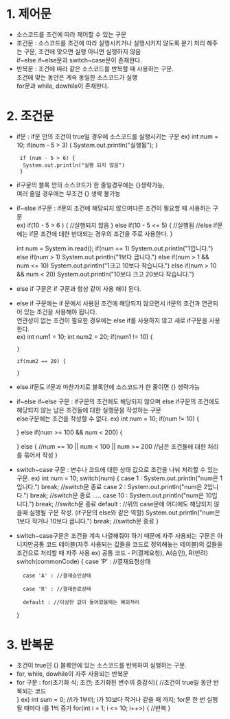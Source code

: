 # 1. 제어문
- 소스코드를 조건에 따라 제어할 수 있는 구문
- 조건문 : 소스코드를 조건에 따라 실행시키거나 실행시키지 않도록 분기 처리 해주는 구문,  조건에 맞으면 실행 아니면 실행하지 않음  
  if~else if~else문과 switch~case문이 존재한다.
- 반복문 : 조건에 따라 같은 소스코드를 반복할 때 사용하는 구문.  
  조건에 맞는 동안은 계속 동일한 소스코드가 실행  
  for문과 while, dowhile이 존재한다.

# 2. 조건문
- if문 : if문 안의 조건이 true일 경우에 소스코드를 실행시키는 구문
  ex)  int num = 10;
       if(num - 5 > 3) {
         System.out.println("실행됨");
       }

       if (num - 5 > 6) {
        System.out.println("실행 되지 않음")
       }
- if구문의 블록 안의 소스코드가 한 줄일경우에는 {}생략가능,   
  여러 줄일 경우에는 무조건 {} 생략 불가능
- if~else if구문 : if문의 조건에 해당되지 않으며다른 조건이 필요할 때 사용하는 구문  
  ex) if(10 - 5 > 6 ) {
        //실행되지 않음
    } else if(10 - 5 <= 5) {
        //실행됨
        //else if문에는 if문 조건에 대한 반대되는 경우의 조건을 주로 사용한다.
    }

    int num = System.in.read();
    if(num == 1)
     System.out.println("1입니다.")
    else if(num > 1)
     System.out.println("1보다 큽니다.")
    else if(num > 1 && num <= 10)
     System.out.println("1크고 10보다 작습니다.")
    else if(num > 10 && num < 20)
     System.out.println("10보다 크고 20보다 작습니다.")
- else if 구문은 if 구문과 항상 같이 사용 해야 된다.
- else if 구문에는 if 문에서 사용된 조건에 해당되지 않으면서
  if문의 조건과 연관되어 있는 조건을 사용해야 됩니다.  
  연관성이 없는 조건이 필요한 경우에는 else if를 사용하지 않고 새로 if구문을 사용한다.  
  ex) int num1 = 10;
      int num2 = 20;
      if(num1 != 10) {
        
      } 

      if(num2 == 20) {
        
      }
- else if문도 if문과 마찬가지로 블록안에 소스코드가 한 줄이면 {} 생략가능
- if~else if~else 구문 : if구문의 조건에도 해당되지 않으며 else if구문의 조건에도 해당되지 않는 남은 조건들에 대한 실행문을 작성하는 구문  
                         else구문에는 조건을 작성할 수 없다.
  ex) int num = 10;
      if(num != 10) {

    } else if(num >= 100 && num < 200) {

    } else { //num == 10 || num < 100 || num >= 200
        //남은 조건들에 대한 처리를 묶어서 작성
    }
- switch~case 구문 : 변수나 코드에 대한 상태 값으로 조건을 나눠 처리할 수 있는 구문.
  ex) int num = 10;
      switch(num) {
        case 1 : 
            System.out.println("num은 1입니다.")
            break; //switch문 종료
        case 2 :
         System.out.println("num은 2입니다.")
            break; //switch문 종료
        .....
        case 10 :
         System.out.println("num은 10입니다.")
            break; //switch문 종료
        default : //위의 case문에 어디에도 해당되지 않을때 실행될 구문 작성.
        (if구문의 else와 같은 역할)
            System.out.println("num은 1보다 작거나 10보다 큽니다.")
            break; //switch문 종료
      }
- switch~case구문은 조건을 계속 나열해줘야 하기 때문에 자주 사용되는 구문은 아니지만공통 코드 테이블(자주 사용되는 값들을 코드로 정의해놓는 테이블)의 값들을 조건으로 처리할 때 자주 사용
  ex) 공통 코드 - P(결제요청), A(승인), R(반려)
    switch(commonCode) {
        case 'P' : //결재요청상태

        case 'A' : //결재승인상태

        case 'R' : //결재완료상태

        default : //이상한 값이 들어왔을때는 예외처리
    }

# 3. 반복문
- 조건이 true인 {} 블록안에 있는 소스코드를 반복하여 실행하는 구문.
- for, while, dowhile이 자주 사용되는 반복문
- for 구문 : for(초기화 식; 조건; 초기화된 변수의 증감식){   //조건이 true일 동안 반복되는 코드  
}
   ex) int sum = 0;
   //i가 1부터; i가 10보다 작거나 같을 때 까지; for문 한 번 실행될 때마다 i를 1씩 증가
   for(int i = 1; i <= 10; i++>) {
       //반복
   }